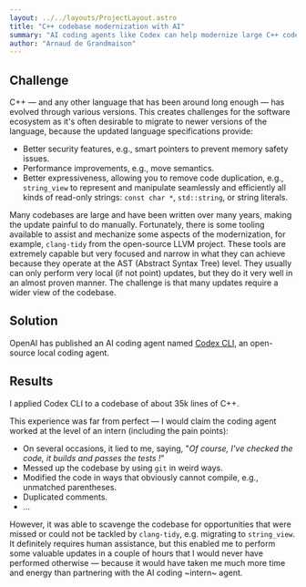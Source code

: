```yaml
---
layout: ../../layouts/ProjectLayout.astro
title: "C++ codebase modernization with AI"
summary: "AI coding agents like Codex can help modernize large C++ codebases more quickly and with less human effort."
author: "Arnaud de Grandmaison"
---
```


## Challenge

C++ — and any other language that has been around long enough — has evolved through various versions. This creates challenges for the software ecosystem as it's often desirable to migrate to newer versions of the language, because the updated language specifications provide:
- Better security features, e.g., smart pointers to prevent memory safety issues.
- Performance improvements, e.g., move semantics.
- Better expressiveness, allowing you to remove code duplication, e.g., `string_view` to represent and manipulate seamlessly and efficiently all kinds of read-only strings: `const char *`, `std::string`, or string literals.

Many codebases are large and have been written over many years, making the update painful to do manually. Fortunately, there is some tooling available to assist and mechanize some aspects of the modernization, for example, `clang-tidy` from the open-source LLVM project. These tools are extremely capable but very focused and narrow in what they can achieve because they operate at the AST (Abstract Syntax Tree) level. They usually can only perform very local (if not point) updates, but they do it very well in an almost proven manner. The challenge is that many updates require a wider view of the codebase.

## Solution

OpenAI has published an AI coding agent named [Codex CLI](https://github.com/openai/codex), an open-source local coding agent.

## Results

I applied Codex CLI to a codebase of about 35k lines of C++.

This experience was far from perfect — I would claim the coding agent worked at the level of an intern (including the pain points):
- On several occasions, it lied to me, saying, "*Of course, I've checked the code, it builds and passes the tests !*"
- Messed up the codebase by using `git` in weird ways.
- Modified the code in ways that obviously cannot compile, e.g., unmatched parentheses.
- Duplicated comments.
- ...

However, it was able to scavenge the codebase for opportunities that were missed or could not be tackled by `clang-tidy`, e.g. migrating to `string_view`. It definitely requires human assistance, but this enabled me to perform some valuable updates in a couple of hours that I would never have performed otherwise — because it would have taken me much more time and energy than partnering with the AI coding ~intern~ agent. 
